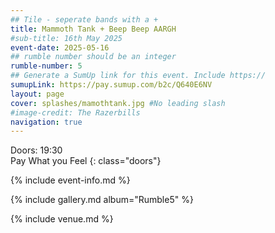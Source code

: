 ```yaml
---
## Tile - seperate bands with a +
title: Mammoth Tank + Beep Beep AARGH
#sub-title: 16th May 2025
event-date: 2025-05-16
## rumble number should be an integer
rumble-number: 5
## Generate a SumUp link for this event. Include https://
sumupLink: https://pay.sumup.com/b2c/Q640E6NV
layout: page
cover: splashes/mamothtank.jpg #No leading slash
#image-credit: The Razerbills
navigation: true
---
```


Doors: 19:30 <br>Pay What you Feel
{: class="doors"}

{% include event-info.md %}

{% include gallery.md album="Rumble5" %}

{% include venue.md %}